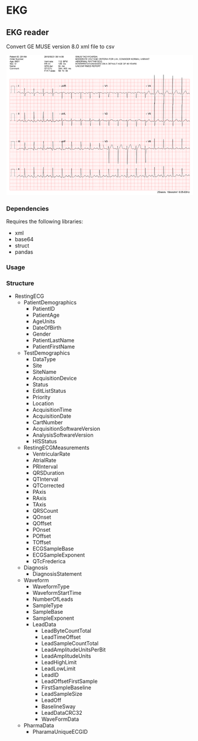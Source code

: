 # EKG

## EKG reader

Convert GE MUSE version 8.0 xml file to csv

![image](https://github.com/cgmhaicenter/EKG/blob/master/figs/ekg.png)

### Dependencies
Requires the following libraries:

- xml
- base64
- struct
- pandas

### Usage

### Structure
* RestingECG
  * PatientDemographics
    * PatientID
    * PatientAge
    * AgeUnits
    * DateOfBirth
    * Gender
    * PatientLastName
    * PatientFirstName
  * TestDemographics
    * DataType
    * Site
    * SiteName
    * AcquisitionDevice
    * Status
    * EditListStatus
    * Priority
    * Location
    * AcquisitionTime
    * AcquisitionDate
    * CartNumber
    * AcquisitionSoftwareVersion
    * AnalysisSoftwareVersion
    * HISStatus
  * RestingECGMeasurements
    * VentricularRate
    * AtrialRate
    * PRInterval
    * QRSDuration
    * QTInterval
    * QTCorrected
    * PAxis
    * RAxis
    * TAxis
    * QRSCount
    * QOnset
    * QOffset
    * POnset
    * POffset
    * TOffset
    * ECGSampleBase
    * ECGSampleExponent
    * QTcFrederica
  * Diagnosis
    * DiagnosisStatement
  * Waveform
    * WaveformType
    * WaveformStartTime
    * NumberOfLeads
    * SampleType
    * SampleBase
    * SampleExponent
    * LeadData
      * LeadByteCountTotal
      * LeadTimeOffset
      * LeadSampleCountTotal
      * LeadAmplitudeUnitsPerBit
      * LeadAmplitudeUnits
      * LeadHighLimit
      * LeadLowLimit
      * LeadID
      * LeadOffsetFirstSample
      * FirstSampleBaseline
      * LeadSampleSize
      * LeadOff
      * BaselineSway
      * LeadDataCRC32
      * WaveFormData
  * PharmaData
    * PharamaUniqueECGID
    

